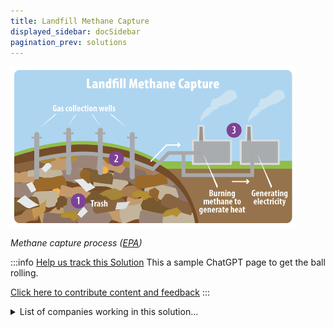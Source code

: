 ```yaml
---
title: Landfill Methane Capture
displayed_sidebar: docSidebar
pagination_prev: solutions
---
```


![Cover Image](/../static/img/landfill-methane-capture.gif)

_Methane capture process ([EPA](https://archive.epa.gov/climatechange/kids/solutions/technologies/methane.html))_

:::info [Help us track this Solution](contribute)
This a sample ChatGPT page to get the ball rolling.

[Click here to contribute content and feedback](contribute)
:::

<details>
        <summary>List of companies working in this solution...</summary>
         <em>Note: this is an experimental feature. Accuracy not guaranteed</em>
        <div>
            <ul>
             
                <li><a href="https://helloinspire.com">Inspire</a></li>
            
                <li><a href="https://ranmarine.io">Ranmarine / Wasteshark</a></li>
            
                <li><a href="https://compology.com">Compology</a></li>
            
                <li><a href="https://www.world-energy.org/article/26764.html">Energy Storage Solutions Consortium</a></li>
            
                <li><a href="https://nan">Climate Town</a></li>
            
                <li><a href="https://tmrow.com">Tomorrow</a></li>
            
                <li><a href="https://www.climeworks.com/">Climeworks</a></li>
            
                <li><a href="https://nori.com/">Nori</a></li>
            
                <li><a href="https://seabenergy.com">Seab</a></li>
            
                <li><a href="https://projectwren.com">Wren</a></li>
            
                <li><a href="https://TheThingsCloud.com">Thingscloud</a></li>
            
                <li><a href="https://www.techstars.com/sustainability-program/">Techstars Sustainability Accelerator</a></li>
            
                <li><a href="https://otherlab.com">Otherlab</a></li>
            
                <li><a href="https://www.co2concrete.com/">Co2concrete</a></li>
            
                <li><a href="https://nan">Prometheus Fuel</a></li>
            
                <li><a href="https://nan">Solar Energy Industries Association</a></li>
            
                <li><a href="https://carbonengineering.com/">Carbon Engineering</a></li>
            
                <li><a href="https://nan">Carbon Codex</a></li>
            
                <li><a href="https://ambercycleinc.com">Ambercycle</a></li>
            
                <li><a href="https://lanzatech.com">Lanzatech</a></li>
            
                <li><a href="https://nan">Bloomberg Green</a></li>
            
                <li><a href="https://nan">World Economic Forum</a></li>
            
                <li><a href="https://circularcarbon.org">Circular Carbon Network</a></li>
            
                <li><a href="https://www.kiverdi.com/">Kiverdi</a></li>
            
            </ul>
        </div>
        </details>


:::company
  #### [View open jobs in this Solution](https://climatebase.org/jobs?l=&q=&drawdown_solutions=Landfill+Methane+Capture)
:::

## Overview

Landfill gas-to-energy (LFGE) facilities use landfill gas (LFG) – a mix of methane and carbon dioxide – to generate electricity or heat. This reduces greenhouse gas emissions by displacing fossil fuels and minimizing methane release. Recent advancements include more efficient destruction of methane and anaerobic digesters.

## Progress Made

Advancements in landfill methane capture:
- **Anaerobic Digestion**: Breaks down waste to produce methane for electricity.
- **Gas-to-Energy**: Converts methane to power homes and businesses.
- **Carbon Sequestration**: Captures methane for storage, preventing its release.

Organizations driving progress include the U.S. Environmental Protection Agency, the U.S. Department of Energy, and the Climate Change Mitigation Initiative.

## Lessons Learned

Key lessons in landfill methane capture:
1. **Effectiveness Depends on Factors**: Landfill size, waste type, and climate influence effectiveness.
2. **Varied Success**: Projects have both succeeded and fallen short in emissions reduction.
3. **Ongoing Development**: Various entities work on landfill methane capture, making progress.

## Challenges Ahead

Challenges in Landfill Methane Capture:
1. **Lack of Infrastructure**: Limited large-scale commercial facilities and early-stage technology.
2. **International Standards Missing**: No regulations for landfill gas capture.
3. **Investment Needed**: Funding required for research and implementation.

Entities leading the solution include the Environmental Protection Agency (EPA) and the Climate Change Mitigation and Adaptation Fund (CCMAF).

## Best Path Forward

To further Landfill Methane Capture:
- **Invest in R&D**: Improve technology and affordability through continued research.
- **Policy Changes**: Local, state, and federal policies to incentivize technology adoption.

Key organizations like the EPA in the United States and the CCEMC in Canada are driving research and development. Effective implementation is most feasible at new or expanding landfills.